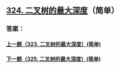 ## [324. 二叉树的最大深度](https://leetcode-cn.com/problems/merge-two-sorted-lists/)（简单）





### 答案：



#### [上一题（323. 二叉树的最大深度）(简单)](https://github.com/sdwwld/leetCode/blob/master/src/main/java/com/wld/java/leetcode/leetCode0323.md)

#### [下一题（325. 二叉树的最大深度）(简单)](https://github.com/sdwwld/leetCode/blob/master/src/main/java/com/wld/java/leetcode/leetCode0325.md)